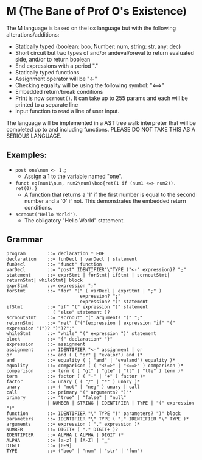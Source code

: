 # M (The Bane of Prof O's Existence)
The M language is based on the lox language but with the following alterations/additions:
* Statically typed (boolean: boo, Number: num, string: str, any: dec)
* Short circuit but two types of and/or andeval/oreval to return evaluated side, and/or to return boolean
* End expressions with a period "."
* Statically typed functions
* Assignment operator will be "<-"
* Checking equality will be using the following symbol: "<==>"
* Embedded return/break conditions
* Print is now `scrnout()`. It can take up to 255 params and each will be printed to a separate line
* Input function to read a line of user input.

The language will be implemented in a AST tree walk interpreter that will be completed up to and including functions. PLEASE DO NOT TAKE THIS AS A SERIOUS LANGUAGE.

## Examples:

* `post one\num <- 1.`; 
  * Assign a 1 to the variable named "one".
* `funct eq(num1\num, num2\num)\boo{ret(1 if (num1 <=> num2)). ret(0).}`
  * A function that returns a '1' if the first number is equal to the second number and a '0' if not. This demonstrates the embedded return conditions.
* `scrnout("Hello World").`
  * The obligatory "Hello World" statement.

## Grammar

```
program        ::= declaration * EOF
declaration    ::= funDecl | varDecl | statement
funDecl        ::= "funct" function
varDecl        ::= "post" IDENTIFIER"\"TYPE ("<-" expression)? ";"
statement      ::= exprStmt | forStmt| ifStmt | scrnoutStmt| returnStmt| whileStmt| block
exprStmt       ::= expression ";"
forStmt        ::= "for" "(" ( varDecl | exprStmt | ";" )
                           expression? ";"
                           expression? ")" statement
ifStmt         ::= "if" "(" expression ")" statement
                 ( "else" statement )?
scrnoutStmt    ::= "scrnout" "(" arguments ")" ";"
returnStmt     ::= "ret" ("("(expression | expression "if" "(" expression ")")? ")")?";"
whileStmt      ::= "while" "(" expression ")" statement
block          ::= "{" declaration* "}"
expression     ::= assignment
assignment     ::= IDENTIFIER "<-" assignment | or
or             ::= and ( ( "or" | "evalor") and )*
and            ::= equality ( ( "and" | "evaland") equality )*
equality       ::= comparison ( ( "<!=>" | "<==>" ) comparison )*
comparison     ::= term ( ( "gt" | "gte" | "lt" | "lte" ) term )*
term           ::= factor ( ( "-" | "+" ) factor )*
factor         ::= unary ( ( "/" | "*" ) unary )*
unary          ::= ( "not" | "neg" ) unary | call
call           ::= primary "(" arguments? ")"*
primary        ::= "true" | "false" | "null"
               | NUMBER | STRING | IDENTIFIER | TYPE | "(" expression ")"
function       ::= IDENTIFIER "\" TYPE "(" parameters? ")" block
parameters     ::= IDENTIFIER "\" TYPE ( "," IDENTIFIER "\" TYPE )*
arguments      ::= expression ( "," expression )*
NUMBER         ::= DIGIT+ ( "." DIGIT+ )?
IDENTIFIER     ::= ALPHA ( ALPHA | DIGIT )*
ALPHA          ::= [a-z] | [A-Z] | "_"
DIGIT          ::= [0-9]
TYPE           ::= ("boo" | "num" | "str" | "fun")

```
